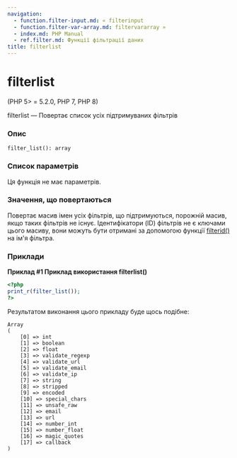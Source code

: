 ```yaml
---
navigation:
  - function.filter-input.md: « filterinput
  - function.filter-var-array.md: filtervararray »
  - index.md: PHP Manual
  - ref.filter.md: Функції фільтрації даних
title: filterlist
---
```

# filterlist

(PHP 5> = 5.2.0, PHP 7, PHP 8)

filterlist — Повертає список усіх підтримуваних фільтрів

### Опис

```methodsynopsis
filter_list(): array
```

### Список параметрів

Ця функція не має параметрів.

### Значення, що повертаються

Повертає масив імен усіх фільтрів, що підтримуються, порожній масив, якщо таких фільтрів не існує. Ідентифікатори (ID) фільтрів не є ключами цього масиву, вони можуть бути отримані за допомогою функції [filterid()](function.filter-id.md) на ім'я фільтра.

### Приклади

**Приклад #1 Приклад використання **filterlist()****

```php
<?php
print_r(filter_list());
?>
```

Результатом виконання цього прикладу буде щось подібне:

```
Array
(
    [0] => int
    [1] => boolean
    [2] => float
    [3] => validate_regexp
    [4] => validate_url
    [5] => validate_email
    [6] => validate_ip
    [7] => string
    [8] => stripped
    [9] => encoded
    [10] => special_chars
    [11] => unsafe_raw
    [12] => email
    [13] => url
    [14] => number_int
    [15] => number_float
    [16] => magic_quotes
    [17] => callback
)
```
